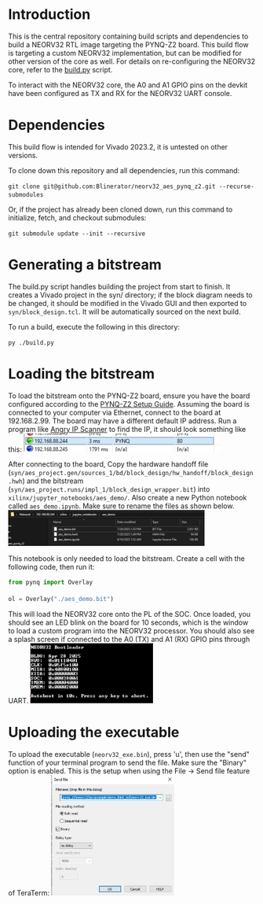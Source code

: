 # Introduction
This is the central repository containing build scripts and dependencies to build a NEORV32 RTL image targeting the PYNQ-Z2 board. This build flow is targeting a custom NEORV32 implementation, but can be modified for other version of the core as well. For details on re-configuring the NEORV32 core, refer to the [build.py](build.py) script.

To interact with the NEORV32 core, the A0 and A1 GPIO pins on the devkit have been configured as TX and RX for the NEORV32 UART console.

# Dependencies
This build flow is intended for Vivado 2023.2, it is untested on other versions.

To clone down this repository and all dependencies, run this command:

`git clone git@github.com:Blinerator/neorv32_aes_pynq_z2.git --recurse-submodules`

Or, if the project has already been cloned down, run this command to initialize, fetch, and checkout submodules:

`git submodule update --init --recursive`

# Generating a bitstream
The build.py script handles building the project from start to finish. It creates a Vivado project in the syn/ directory; if the block diagram needs to be changed, it should be modified in the Vivado GUI and then exported to `syn/block_design.tcl`. It will be automatically sourced on the next build.

To run a build, execute the following in this directory:

`py ./build.py`

# Loading the bitstream
To load the bitstream onto the PYNQ-Z2 board, ensure you have the board configured according to the [PYNQ-Z2 Setup Guide](https://pynq.readthedocs.io/en/v2.3/getting_started/pynq_z2_setup.html). Assuming the board is connected to your computer via Ethernet, connect to the board at 192.168.2.99. The board may have a different default IP address. Run a program like [Angry IP Scanner](https://angryip.org/) to find the IP, it should look something like this:
<img src="resources/ip_screenshot.jpg" alt="" width="400"/>

After connecting to the board, Copy the hardware handoff file (`syn/aes_project.gen/sources_1/bd/block_design/hw_handoff/block_design.hwh`) and the bitstream (`syn/aes_project.runs/impl_1/block_design_wrapper.bit`) into `xilinx/jupyter_notebooks/aes_demo/`. Also create a new Python notebook called `aes_demo.ipynb`. Make sure to rename the files as shown below.
<img src="resources/file_path_screenshot.jpg" alt="" width="400"/>

This notebook is only needed to load the bitstream. Create a cell with the following code, then run it:

```python
from pynq import Overlay

ol = Overlay("./aes_demo.bit")
```

This will load the NEORV32 core onto the PL of the SOC. Once loaded, you should see an LED blink on the board for 10 seconds, which is the window to load a custom program into the NEORV32 processor. You should also see a splash screen if connected to the A0 (TX) and A1 (RX) GPIO pins through UART.
<img src="resources/neorv_splash.jpg" alt="" width="250"/>


# Uploading the executable
To upload the executable (`neorv32_exe.bin`), press 'u', then use the "send" function of your terminal program to send the file. Make sure the "Binary" option is enabled. This is the setup when using the File -> Send file feature of TeraTerm:
<img src="resources/send_file_teraterm.jpg" alt="" width="250"/>
